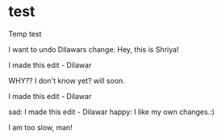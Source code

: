 # test
Temp test

I want to undo Dilawars change.
Hey, this is Shriya!

I made this edit - Dilawar

WHY?? 
I don't know yet?
will soon. 

I made this edit - Dilawar


sad: I made this edit - Dilawar
happy: I like my own changes.:)



I am too slow, man! 
